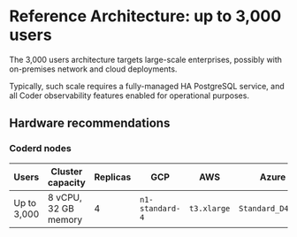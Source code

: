 # Reference Architecture: up to 3,000 users

The 3,000 users architecture targets large-scale enterprises, possibly with
on-premises network and cloud deployments.

Typically, such scale requires a fully-managed HA PostgreSQL service, and all
Coder observability features enabled for operational purposes.

## Hardware recommendations

### Coderd nodes

| Users       | Cluster capacity     | Replicas | GCP             | AWS         | Azure             |
| ----------- | -------------------- | -------- | --------------- | ----------- | ----------------- |
| Up to 3,000 | 8 vCPU, 32 GB memory | 4        | `n1-standard-4` | `t3.xlarge` | `Standard_D4s_v3` |
